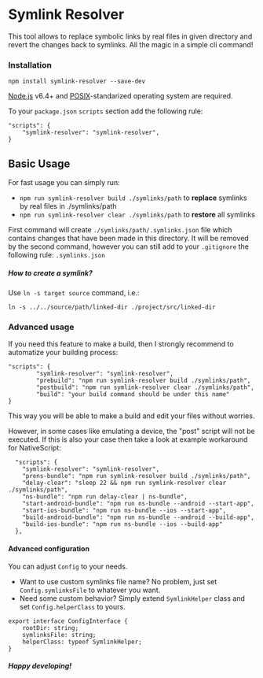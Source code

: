# Symlink Resolver
This tool allows to replace symbolic links by real files in given directory and revert the changes back to symlinks. All the magic in a simple cli command!

### Installation
```
npm install symlink-resolver --save-dev
```
[Node.js](https://nodejs.org/) v6.4+ and [POSIX](https://en.wikipedia.org/wiki/POSIX#POSIX-certified)-standarized operating system are required.

To your `package.json` `scripts` section add the following rule:
```
"scripts": {
    "symlink-resolver": "symlink-resolver",
}
```

## Basic Usage
For fast usage you can simply run:
+ `npm run symlink-resolver build ./symlinks/path` to **replace** symlinks by real files in ./symlinks/path
+ `npm run symlink-resolver clear ./symlinks/path` to **restore** all symlinks

First command will create `./symlinks/path/.symlinks.json` file which contains changes that have been made in this directory. It will be removed by the second command, however you can still add to your `.gitignore` the following rule: `.symlinks.json`

##### How to create a symlink?
Use `ln -s target source` command, i.e.:
```
ln -s ../../source/path/linked-dir ./project/src/linked-dir
```
  
### Advanced usage
If you need this feature to make a build, then I strongly recommend to automatize your building process:
```
"scripts": {
        "symlink-resolver": "symlink-resolver",
        "prebuild": "npm run symlink-resolver build ./symlinks/path",
        "postbuild": "npm run symlink-resolver clear ./symlinks/path",
        "build": "your build command should be under this name"
}
```
This way you will be able to make a build and edit your files without worries.

However, in some cases like emulating a device, the "post" script will not be executed. If this is also your case then take a look at example workaround for NativeScript:
```
  "scripts": {
    "symlink-resolver": "symlink-resolver",
    "prens-bundle": "npm run symlink-resolver build ./symlinks/path",
    "delay-clear": "sleep 22 && npm run symlink-resolver clear ./symlinks/path",
    "ns-bundle": "npm run delay-clear | ns-bundle",
    "start-android-bundle": "npm run ns-bundle --android --start-app",
    "start-ios-bundle": "npm run ns-bundle --ios --start-app",
    "build-android-bundle": "npm run ns-bundle --android --build-app",
    "build-ios-bundle": "npm run ns-bundle --ios --build-app"
  },
```

#### Advanced configuration
You can adjust `Config` to your needs. 
- Want to use custom symlinks file name? No problem, just set `Config.symlinksFile` to whatever you want. 
- Need some custom behavior? Simply extend `SymlinkHelper` class and set `Config.helperClass` to yours.
```
export interface ConfigInterface {
    rootDir: string;
    symlinksFile: string;
    helperClass: typeof SymlinkHelper;
}
```
 
##### Happy developing!